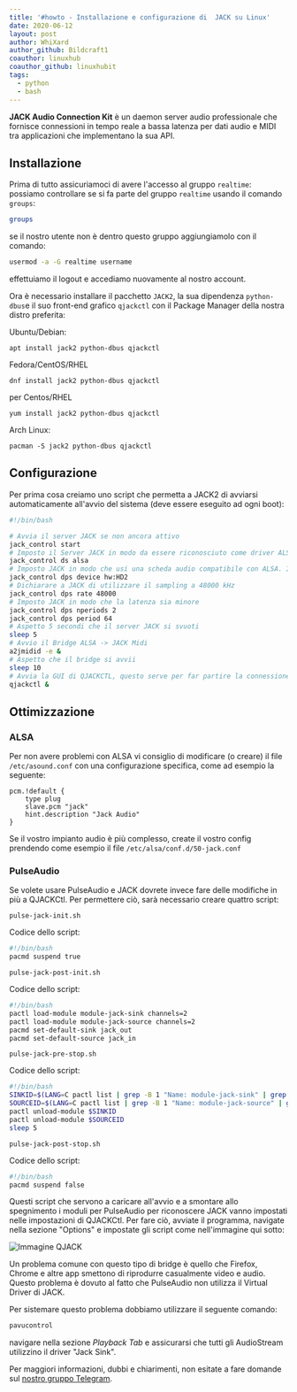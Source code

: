 ```yaml
---
title: '#howto - Installazione e configurazione di  JACK su Linux'
date: 2020-06-12
layout: post
author: WhiXard
author_github: Bildcraft1
coauthor: linuxhub
coauthor_github: linuxhubit
tags:
  - python 
  - bash
---
```

**JACK Audio Connection Kit** è un daemon server audio professionale che fornisce connessioni in tempo reale a bassa latenza per dati audio e MIDI tra applicazioni che implementano la sua API.

## Installazione
Prima di tutto assicuriamoci di avere l'accesso al gruppo `realtime`: possiamo controllare se si fa parte del gruppo `realtime` usando il comando `groups`:

```bash
groups
```

se il nostro utente non è dentro questo gruppo aggiungiamolo con il comando:
```bash
usermod -a -G realtime username
```
effettuiamo il logout e accediamo nuovamente al nostro account.

Ora è necessario installare il pacchetto `JACK2`, la sua dipendenza `python-dbus`e il suo front-end grafico `qjackctl` con il Package Manager della nostra distro preferita:

Ubuntu/Debian:
```
apt install jack2 python-dbus qjackctl
```

Fedora/CentOS/RHEL
```
dnf install jack2 python-dbus qjackctl
```

per Centos/RHEL
```
yum install jack2 python-dbus qjackctl
```

Arch Linux:
```
pacman -S jack2 python-dbus qjackctl
```

## Configurazione
Per prima cosa creiamo uno script che permetta a JACK2 di avviarsi automaticamente all'avvio del sistema (deve essere eseguito ad ogni boot):
```bash
#!/bin/bash

# Avvia il server JACK se non ancora attivo
jack_control start
# Imposto il Server JACK in modo da essere riconosciuto come driver ALSA
jack_control ds alsa
# Imposto JACK in modo che usi una scheda audio compatibile con ALSA. Il valore di HD2 deve essere cambiato con quello fornito dall'output del comando "cat /proc/asound/cards"
jack_control dps device hw:HD2
# Dichiarare a JACK di utilizzare il sampling a 48000 kHz
jack_control dps rate 48000
# Imposto JACK in modo che la latenza sia minore
jack_control dps nperiods 2
jack_control dps period 64
# Aspetto 5 secondi che il server JACK si svuoti
sleep 5
# Avvio il Bridge ALSA -> JACK Midi
a2jmidid -e &
# Aspetto che il bridge si avvii
sleep 10
# Avvia la GUI di QJACKCTL, questo serve per far partire la connessione tra JACK e D-BUS
qjackctl &
```

## Ottimizzazione
### ALSA
Per non avere problemi con ALSA vi consiglio di modificare (o creare) il file `/etc/asound.conf` con una configurazione specifica, come ad esempio la seguente:
```
pcm.!default {
    type plug
    slave.pcm "jack"
    hint.description "Jack Audio"
}
```

Se il vostro impianto audio è più complesso, create il vostro config prendendo come esempio il file `/etc/alsa/conf.d/50-jack.conf`

### PulseAudio
Se volete usare PulseAudio e JACK dovrete invece fare delle modifiche in più a QJACKCtl. Per permettere ciò, sarà necessario creare quattro script:

`pulse-jack-init.sh`

Codice dello script:
```bash
#!/bin/bash
pacmd suspend true
```

`pulse-jack-post-init.sh`

Codice dello script:
```bash
#!/bin/bash
pactl load-module module-jack-sink channels=2
pactl load-module module-jack-source channels=2
pacmd set-default-sink jack_out
pacmd set-default-source jack_in
```

`pulse-jack-pre-stop.sh`

Codice dello script:
```bash
#!/bin/bash
SINKID=$(LANG=C pactl list | grep -B 1 "Name: module-jack-sink" | grep Module | sed 's/[^0-9]//g')
SOURCEID=$(LANG=C pactl list | grep -B 1 "Name: module-jack-source" | grep Module | sed 's/[^0-9]//g')
pactl unload-module $SINKID
pactl unload-module $SOURCEID
sleep 5
```

`pulse-jack-post-stop.sh`

Codice dello script:
```bash
#!/bin/bash
pacmd suspend false
```

Questi script che servono a caricare all'avvio e a smontare allo spegnimento i moduli per PulseAudio per riconoscere JACK vanno impostati nelle impostazioni di QJACKCtl. Per fare ciò, avviate il programma, navigate nella sezione "Options" e impostate gli script come nell'immagine qui sotto:

![Immagine QJACK](storage/pic-selected-200610-1001-00.png)

Un problema comune con questo tipo di bridge è quello che Firefox, Chrome e altre app smettono di riprodurre casualmente video e audio. Questo problema è dovuto al fatto che PulseAudio non utilizza il Virtual Driver di JACK.

Per sistemare questo problema dobbiamo utilizzare il seguente comando:
```bash
pavucontrol
```
navigare nella sezione _Playback Tab_ e assicurarsi che tutti gli AudioStream utilizzino il driver "Jack Sink".

Per maggiori informazioni, dubbi e chiarimenti, non esitate a fare domande sul <a href="https://t.me/linuxpeople">nostro gruppo Telegram</a>.
